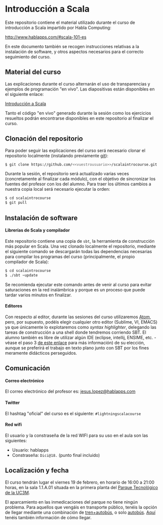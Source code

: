 # Introducción a Scala

Este repositorio contiene el material utilizado durante el curso de introducción a Scala impartido por Habla Computing:

http://www.hablapps.com/#scala-101-es

En este documento también se recogen instrucciones relativas a la instalación de software, y otros aspectos necesarios para el correcto seguimiento del curso.

## Material del curso

Las explicaciones durante el curso alternarán el uso de transparencias y ejemplos de programación "en vivo". Las diapositivas están disponibles en el siguiente enlace:

[Introducción a Scala](IntroduccionAScala.pdf)

Tanto el código "en vivo" generado durante la sesión como los ejercicios
resueltos podrán encontrarse disponibles en este repositorio al finalizar el curso.

## Clonación del repositorio

Para poder seguir las explicaciones del curso será necesario clonar el repositorio localmente (instalando previamente [git](https://git-scm.com/)):

```bash
$ git clone https://github.com/<<vuestrousuario>>/scalaintrocourse.git
```

Durante la sesión, el repositorio será actualizado varias veces (concretamente
al finalizar cada módulo), con el objetivo de sincronizar los fuentes del
profesor con los del alumno. Para traer los últimos cambios a nuestra copia
local será necesario ejecutar la orden:

```bash
$ cd scalaintrocourse
$ git pull
```

## Instalación de software

#### Librerías de Scala y compilador

Este repositorio contiene una copia de `sbt`, la herramienta de construcción más popular en Scala. Una vez clonado localmente el repositorio, mediante el siguiente comando se descargarán todas las dependencias necesarias para compilar los programas del curso (principalmente, el propio compilador de Scala):  

```bash
$ cd scalaintrocourse
$ ./sbt ~update
```

Se recomienda ejecutar este comando antes de venir al curso para evitar saturaciones en la red inalámbrica y porque es un proceso que puede tardar varios minutos en finalizar.

#### Editores

Con respecto al editor, durante las sesiones del curso utilizaremos
[Atom](https://atom.io/), pero, por supuesto, podéis elegir cualquier otro
editor (Sublime, VI, EMACS) ya que únicamente lo explotaremos como *syntax
highlighter*, delegando las tareas de construcción a una shell donde tendremos
corriendo SBT. El alumno también es libre de utilizar algún IDE (eclipse,
intellij, ENSIME, etc. - véase el paso 3 [de este
enlace](http://www.scala-lang.org/download/) para más información) de su
elección, aunque se preferirá el trabajo en texto plano junto con SBT por los
fines meramente didácticos perseguidos.

## Comunicación

#### Correo electrónico

El correo electrónico del profesor es: [jesus.lopez@hablapps.com](mailto:jesus.lopez@hablapps.com)

#### Twitter

El hashtag "oficial" del curso es el siguiente: `#lightningscalacourse`

#### Red wifi

El usuario y la constraseña de la red WIFI para su uso en el aula son las siguientes:
* Usuario: hablapps
* Constraseña: `Dici@18.`       (punto final incluido)

## Localización y fecha

El curso tendrán lugar el viernes 19 de febrero, en horario de 16:00 a 21:00 horas, en la sala 1.1.A.01 situada en la primera planta del [Parque Tecnológico de la UC3M](https://www.google.com/maps?q=Parque+Tecnol%C3%B3gico,+Av+Gregorio+Peces+Barba,+28919+Legan%C3%A9s,+Madrid).

El aparcamiento en las inmedicaciones del parque no tiene ningún problema. Para aquellos que vengáis en transporte público, tenéis la opción de llegar mediante una combinación de [tren+autobús](https://www.google.com/maps/d/u/0/edit?mid=za8zleNzZrnc.kkG6K8Rm3_wA), o solo [autobús](https://www.google.com/maps/d/u/0/edit?mid=za8zleNzZrnc.kdbrfsWhyV_Q). [Aquí](http://portal.uc3m.es/portal/page/portal/investigacion/parque_cientifico/localizacion/transporte_publico) tenéis también información de cómo llegar.
